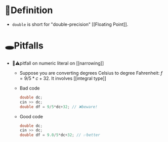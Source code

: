 # 📝Definition
- `double` is short for "double-precision" [[Floating Point]].

# 🕳Pitfalls
- 📌⚠pitfall on numeric literal on [[narrowing]]
    - Suppose you are converting degrees Celsius to degree Fahrenheit: $f=9/5*c+32$. It involves [[integral type]]
    - Bad code
      
      ``` c++
      double dc;
      cin >> dc;
      double df = 9/5*dc+32; // ❌beware!
      ```
    - Good code
      
      ``` c++
      double dc;
      cin >> dc;
      double df = 9.0/5*dc+32; // ✅better
      ```
    